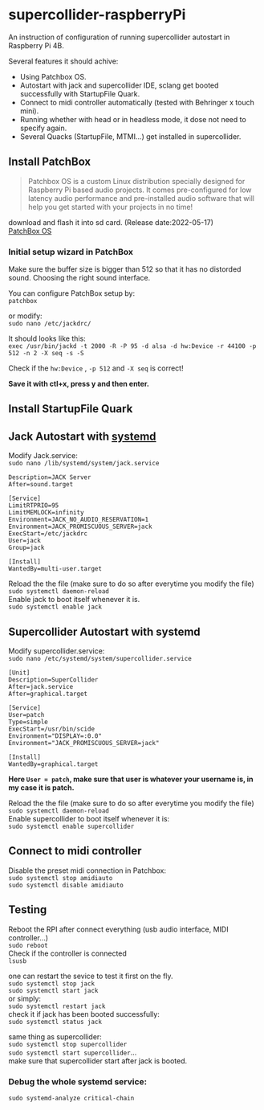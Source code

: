 # supercollider-raspberryPi
An instruction of configuration of running supercollider autostart in Raspberry Pi 4B.

Several features it should achive: 
* Using Patchbox OS.
* Autostart with jack and supercollider IDE, sclang get booted successfully with StartupFile Quark.
* Connect to midi controller automatically (tested with Behringer x touch mini).
* Running whether with head or in headless mode, it dose not need to specify again.
* Several Quacks (StartupFile, MTMI...) get installed in supercollider.
## Install PatchBox
>Patchbox OS is a custom Linux distribution specially designed for Raspberry Pi based audio projects. It comes pre-configured for low latency audio performance and pre-installed audio software that will help you get started with your projects in no time!

download and flash it into sd card. (Release date:2022-05-17)  
[PatchBox OS](https://blokas.io/patchbox-os/)
### Initial setup wizard in PatchBox
Make sure the buffer size is bigger than 512 so that it has no distorded sound.
Choosing the right sound interface.

You can configure PatchBox setup by:  
`patchbox`  

or modify:  
`sudo nano /etc/jackdrc/`  

It should looks like this:  
`exec /usr/bin/jackd -t 2000 -R -P 95 -d alsa -d hw:Device -r 44100 -p 512 -n 2 -X seq -s -S`  

Check if the `hw:Device` , `-p 512` and `-X seq` is correct!

**Save it with ctl+x, press y and then enter.**
## Install StartupFile Quark  
## Jack Autostart with [systemd](https://wiki.archlinux.org/title/systemd)

Modify Jack.service:  
`sudo nano /lib/systemd/system/jack.service`

```[Unit]
Description=JACK Server
After=sound.target

[Service]
LimitRTPRIO=95
LimitMEMLOCK=infinity
Environment=JACK_NO_AUDIO_RESERVATION=1
Environment=JACK_PROMISCUOUS_SERVER=jack
ExecStart=/etc/jackdrc
User=jack
Group=jack

[Install]
WantedBy=multi-user.target
```

Reload the the file (make sure to do so after everytime you modify the file)  
`sudo systemctl daemon-reload`  
Enable jack to boot itself whenever it is.  
`sudo systemctl enable jack`

## Supercollider Autostart with systemd

Modify supercollider.service:  
`sudo nano /etc/systemd/system/supercollider.service`  
```
[Unit]
Description=SuperCollider
After=jack.service
After=graphical.target

[Service]
User=patch
Type=simple
ExecStart=/usr/bin/scide
Environment="DISPLAY=:0.0"
Environment="JACK_PROMISCUOUS_SERVER=jack"

[Install]
WantedBy=graphical.target
```
**Here `User = patch`, make sure that user is whatever your username is, in my case it is patch.**

Reload the the file (make sure to do so after everytime you modify the file)   
`sudo systemctl daemon-reload`  
Enable supercollider to boot itself whenever it is:  
`sudo systemctl enable supercollider`
## Connect to midi controller

Disable the preset midi connection in Patchbox:  
`sudo systemctl stop amidiauto`  
`sudo systemctl disable amidiauto` 
## Testing
Reboot the RPI after connect everything (usb audio interface, MIDI controller...)  
`sudo reboot`  
Check if the controller is connected  
`lsusb`  

one can restart the sevice to test it first on the fly.  
`sudo systemctl stop jack`  
`sudo systemctl start jack`  
or simply:  
`sudo systemctl restart jack`  
check it if jack has been booted successfully:  
`sudo systemctl status jack`

same thing as supercollider:  
`sudo systemctl stop supercollider`  
`sudo systemctl start supercollider`...  
make sure that supercollider start after jack is booted.
### Debug the whole systemd service:  
`sudo systemd-analyze critical-chain`
